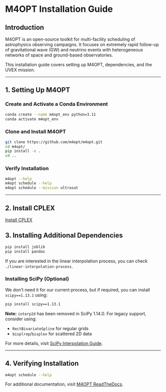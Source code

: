 # M4OPT Installation Guide

## Introduction
M4OPT is an open-source toolkit for multi-facility scheduling of astrophysics observing campaigns. It focuses on extremely rapid follow-up of gravitational wave (GW) and neutrino events with heterogeneous networks of space and ground-based observatories.

This installation guide covers setting up M4OPT, dependencies, and the UVEX mission.

---

## 1. Setting Up M4OPT

### Create and Activate a Conda Environment
```bash
conda create --name m4opt_env python=3.11
conda activate m4opt_env
```

### Clone and Install M4OPT
```bash
git clone https://github.com/m4opt/m4opt.git
cd m4opt/
pip install -e .
cd ..
```

### Verify Installation
```bash
m4opt --help
m4opt schedule --help
m4opt schedule --mission ultrasat
```

---
## 2. Install CPLEX

[Install CPLEX](https://m4opt.readthedocs.io/en/latest/install/cplex.html)

## 3. Installing Additional Dependencies

```bash
pip install joblib
pip install pandas
```

If you are interested in the linear interpolation process, you can check `./linear-interpolation-process`.

### Installing SciPy (Optional)
We don't need it for our current process, but if required, you can install `scipy==1.13.1` using:

```bash
pip install scipy==1.13.1
```

**Note:** `interp2d` has been removed in SciPy 1.14.0. For legacy support, consider using:
- `RectBivariateSpline` for regular grids
- `bisplrep`/`bisplev` for scattered 2D data

For more details, visit [SciPy Interpolation Guide](https://scipy.github.io/devdocs/tutorial/interpolate/interp_transition_guide.html).

---

## 4. Verifying Installation
```bash
m4opt schedule --help
```

For additional documentation, visit [M4OPT ReadTheDocs](https://m4opt.readthedocs.io/en/latest/install/index.html).
